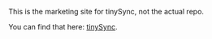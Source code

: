 This is the marketing site for tinySync, not the actual repo.

You can find that here: [tinySync](https://github.com/briantuckerdesign/tinySync).
